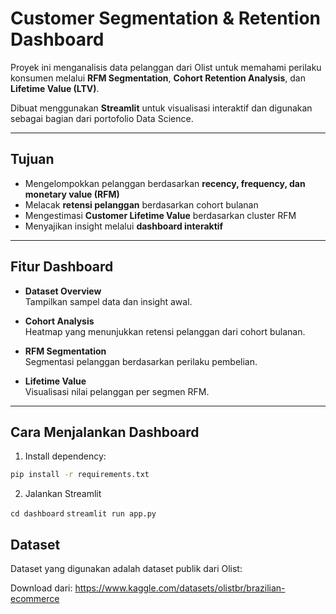 # Customer Segmentation & Retention Dashboard

Proyek ini menganalisis data pelanggan dari Olist untuk memahami perilaku konsumen melalui **RFM Segmentation**, **Cohort Retention Analysis**, dan **Lifetime Value (LTV)**.

Dibuat menggunakan **Streamlit** untuk visualisasi interaktif dan digunakan sebagai bagian dari portofolio Data Science.

---

## Tujuan

- Mengelompokkan pelanggan berdasarkan **recency, frequency, dan monetary value (RFM)**
- Melacak **retensi pelanggan** berdasarkan cohort bulanan
- Mengestimasi **Customer Lifetime Value** berdasarkan cluster RFM
- Menyajikan insight melalui **dashboard interaktif**

---


## Fitur Dashboard

- **Dataset Overview**  
  Tampilkan sampel data dan insight awal.

- **Cohort Analysis**  
  Heatmap yang menunjukkan retensi pelanggan dari cohort bulanan.

- **RFM Segmentation**  
  Segmentasi pelanggan berdasarkan perilaku pembelian.

- **Lifetime Value**  
  Visualisasi nilai pelanggan per segmen RFM.

---

## Cara Menjalankan Dashboard

1. Install dependency:

```bash
pip install -r requirements.txt
```

2. Jalankan Streamlit

`cd dashboard`
`streamlit run app.py`

## Dataset
Dataset yang digunakan adalah dataset publik dari Olist:

Download dari: https://www.kaggle.com/datasets/olistbr/brazilian-ecommerce
